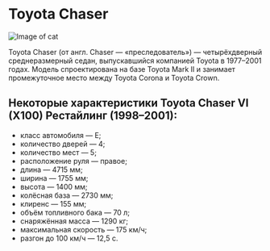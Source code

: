 # Toyota Chaser
![Image of cat](https://i.pinimg.com/originals/f6/c7/39/f6c739ad41d02ca25310fd066dd10b7d.jpg)


Toyota Chaser (от англ. Chaser — «преследователь») — четырёхдверный среднеразмерный седан, выпускавшийся компанией Toyota в 1977–2001 годах. Модель спроектирована на базе Toyota Mark II и занимает промежуточное место между Toyota Corona и Toyota Crown. 
## Некоторые характеристики Toyota Chaser VI (X100) Рестайлинг (1998–2001):
- класс автомобиля — E;
- количество дверей — 4;
- количество мест — 5;
- расположение руля — правое;
- длина — 4715 мм;
- ширина — 1755 мм;
- высота — 1400 мм;
- колёсная база — 2730 мм;
- клиренс — 155 мм;
- объём топливного бака — 70 л;
- снаряжённая масса — 1290 кг;
- максимальная скорость — 175 км/ч;
- разгон до 100 км/ч — 12,5 с.

